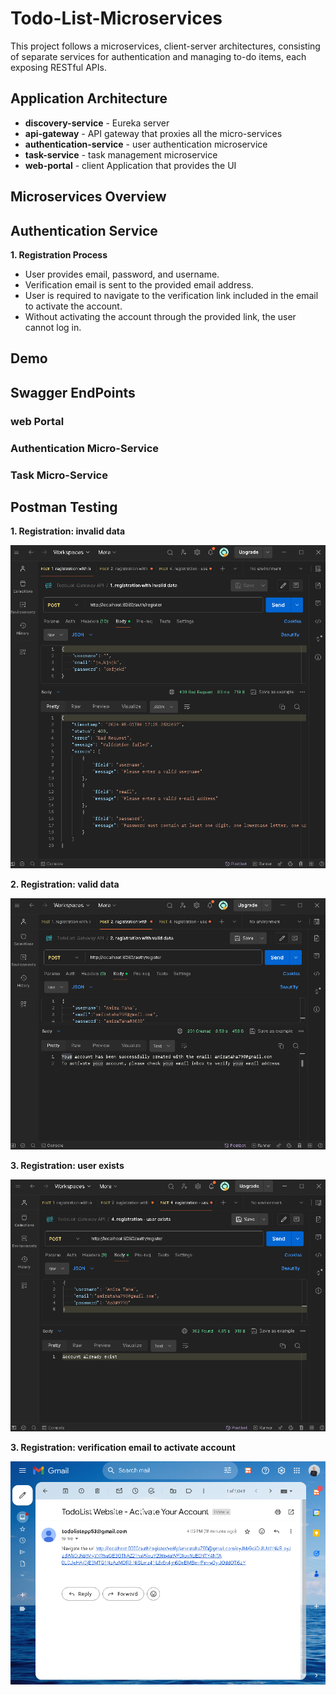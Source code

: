 # Todo-List-Microservices
This project follows a  microservices, client-server architectures, consisting of separate services for authentication and managing to-do items, each exposing RESTful APIs.


## Application Architecture
- **discovery-service** - Eureka server
- **api-gateway** - API gateway that proxies all the micro-services
- **authentication-service** - user authentication microservice
- **task-service** - task management microservice
- **web-portal** - client Application that provides the UI

## Microservices Overview
## Authentication Service

**1. Registration Process**
   - User provides email, password, and username.
   - Verification email is sent to the provided email address.
   - User is required to navigate to the verification link included in the email to activate the account.
   - Without activating the account through the provided link, the user cannot log in.



## Demo


## Swagger EndPoints

### web Portal

### Authentication Micro-Service

### Task Micro-Service


## Postman Testing

**1. Registration: invalid data**
<p align="center"><img src="asset/invalidDataRequest.PNG" width="600" length="600"></p>

**2. Registration: valid data**
<p align="center"><img src="asset/registration.PNG" width="600" length="600"></p>

**3. Registration: user exists**
<p align="center"><img src="asset/registration_userExists.PNG" width="600" length="600"></p>

**3. Registration: verification email to activate account**
<p align="center"><img src="asset/account-verification.PNG" width="600" length="600"></p>



